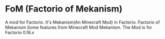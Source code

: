 # FoM (Factorio of Mekanism)
A mod for Factorio. It's Mekanism(An Minecraft Mod) in Factorio. Factorio of Mekanism
Some features from Minecraft Mod Mekanism. 
The Mod is for Factorio 0.16.x
